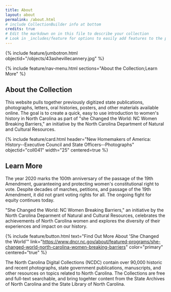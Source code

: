 ```yaml
---
title: About
layout: about
permalink: /about.html
# include CollectionBuilder info at bottom
credits: true
# Edit the markdown on in this file to describe your collection
# Look in _includes/feature for options to easily add features to the page
---
```


{% include feature/jumbotron.html objectid="/objects/43ashevillecannery.jpg" %} 

{% include feature/nav-menu.html sections="About the Collection;Learn More" %}

## About the Collection

This website pulls together previously digitized state publications, photographs, letters, oral histories, posters, and other materials available online.  The goal is to create a quick, easy to use introduction to women's history in North Carolina as part of "she Changed the World: NC Women Breaking Barriers," an initiative by the North Carolina Department of Natural and Cultural Resources.

{% include feature/card.html header="New Homemakers of America: History--Executive Council and State Officers--Photographs" objectid="coll041" width="25" centered=true %}

## Learn More

The year 2020 marks the 100th anniversary of the passage of the 19th Amendment, guaranteeing and protecting women's constitutional right to vote.  Despite decades of marches, petitions, and passage of the 19th Amendment, it did not grant voting rights for all.  The ongoing fight for equity continues today.

"She Changed the World: NC Women Breaking Barriers," an initiative by the North Carolina Deparment of Natural and Cultural Resources, celebrates the achievements of North Carolina women and explores the diversity of their experiences and impact on our history.

{% include feature/button.html text="Find Out More About 'She Changed the World'" link="https://www.dncr.nc.gov/about/featured-programs/she-changed-world-north-carolina-women-breaking-barriers" color="primary" centered="true" %}

The North Carolina Digital Collections (NCDC) contain over 90,000 historic and recent photographs, state government publications, manuscripts, and other resources on topics related to North Carolina.  The Collections are free and full-text searchable, and bring togehter content from the State Archives of North Carolina and the State Library of North Carolina.

